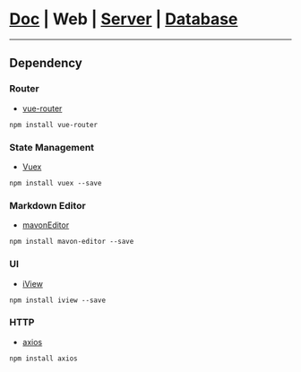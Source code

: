 # [Doc](https://github.com/FlymeStudio/FlymeStudio-Doc/blob/master/README.md) | Web | [Server](https://github.com/FlymeStudio/FlymeStudio-Server/blob/master/README.md) | [Database](https://github.com/FlymeStudio/FlymeStudio-Database/blob/master/README.md)

---
## Dependency


### Router
- [vue-router](https://router.vuejs.org/zh-cn/)
```
npm install vue-router
```

### State Management
- [Vuex](https://vuex.vuejs.org/zh-cn/)
```
npm install vuex --save
```

### Markdown Editor
- [mavonEditor](https://github.com/hinesboy/mavonEditor)
```
npm install mavon-editor --save
```

### UI
- [iView](https://github.com/iview/iview)
```
npm install iview --save
```

### HTTP
- [axios](https://github.com/axios/axios)
```
npm install axios
```
